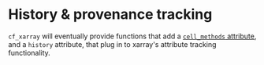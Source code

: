 # History & provenance tracking

`cf_xarray` will eventually provide functions that add a [`cell_methods` attribute](http://cfconventions.org/Data/cf-conventions/cf-conventions-1.8/cf-conventions.html#cell-methods), and a `history` attribute, that plug in to xarray's attribute tracking functionality.

